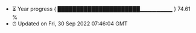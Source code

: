 - ⏳ Year progress { ██████████████████████▁▁▁▁▁▁▁▁ } 74.61 %
- ⏰ Updated on Fri, 30 Sep 2022 07:46:04 GMT


